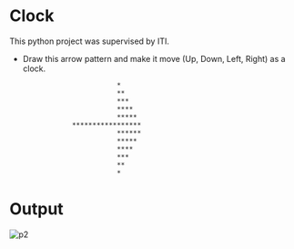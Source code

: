 # Clock
This python project was supervised by ITI.
- Draw this arrow pattern and make it move (Up, Down, Left, Right) as a clock.

                             *                                        
                             **                              
                             ***                              
                             ****                            
                             *****                            
                  *****************                          
                             ******                          
                             *****                            
                             ****                            
                             ***                              
                             **                                
                             *  

# Output
![p2](https://user-images.githubusercontent.com/91349300/202858687-4d0cdde5-adee-4108-b735-a507fb77e42c.gif)
